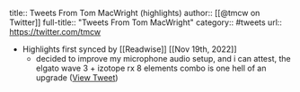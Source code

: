 title:: Tweets From Tom MacWright (highlights)
author:: [[@tmcw on Twitter]]
full-title:: "Tweets From Tom MacWright"
category:: #tweets
url:: https://twitter.com/tmcw

- Highlights first synced by [[Readwise]] [[Nov 19th, 2022]]
	- decided to improve my microphone audio setup, and i can attest, the elgato wave 3 + izotope rx 8 elements combo is one hell of an upgrade ([View Tweet](https://twitter.com/tmcw/status/1520219065075261440))